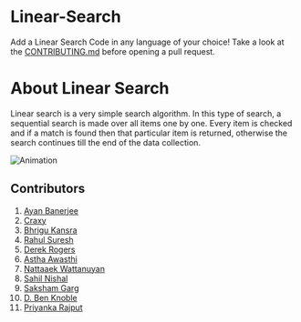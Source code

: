 # Linear-Search
Add a Linear Search Code in any language of your choice! Take a look at the [CONTRIBUTING.md](./CONTRIBUTING.md) before opening a pull request.

# About Linear Search
Linear search is a very simple search algorithm. In this type of search, a sequential search is made over all items one by one. Every item is checked and if a match is found then that particular item is returned, otherwise the search continues till the end of the data collection.

![Animation](https://www.tutorialspoint.com/data_structures_algorithms/images/linear_search.gif)


## Contributors 
1. [Ayan Banerjee](https://github.com/ayan-b)
2. [Craxy](https://github.com/CraxyTM)
3. [Bhrigu Kansra](https://github.com/kinetickansra)
4. [Rahul Suresh](https://github.com/icy-meteor)
5. [Derek Rogers](https://github.com/derek-rogers)
6. [Astha Awasthi](https://github.com/asaw4)
7. [Nattaaek Wattanuyan](https://github.com/nattaaek)
8. [Sahil Nishal](https://github.com/snishal)
9. [Saksham Garg](https://github.com/sak6e)
10. [D. Ben Knoble](https://github.com/benknoble)
11. [Priyanka Rajput](https://github.com/Priyankarajput1)
